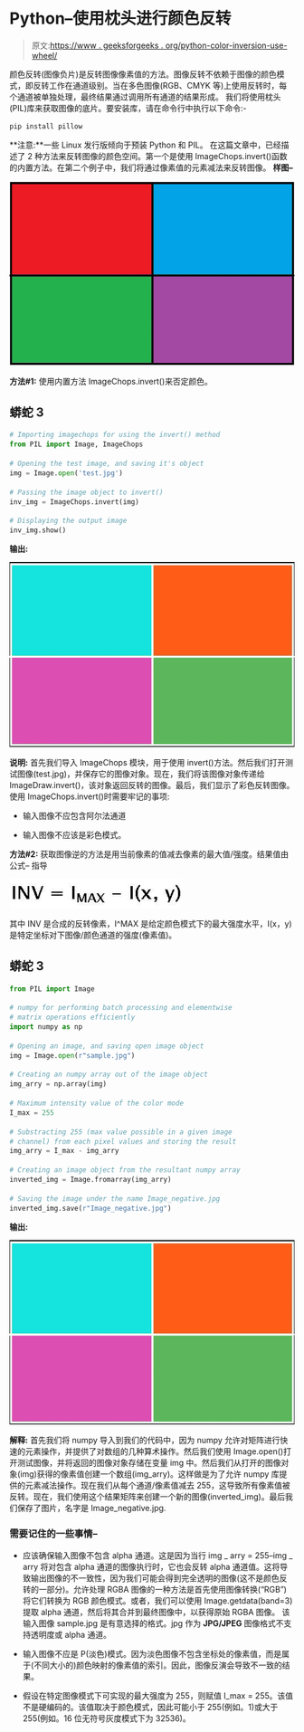 # Python–使用枕头进行颜色反转

> 原文:[https://www . geeksforgeeks . org/python-color-inversion-use-wheel/](https://www.geeksforgeeks.org/python-color-inversion-using-pillow/)

颜色反转(图像负片)是反转图像像素值的方法。图像反转不依赖于图像的颜色模式，即反转工作在通道级别。当在多色图像(RGB、CMYK 等)上使用反转时，每个通道被单独处理，最终结果通过调用所有通道的结果形成。
我们将使用枕头(PIL)库来获取图像的底片。要安装库，请在命令行中执行以下命令:-

```py
pip install pillow
```

**注意:**一些 Linux 发行版倾向于预装 Python 和 PIL。
在这篇文章中，已经描述了 2 种方法来反转图像的颜色空间。第一个是使用 ImageChops.invert()函数的内置方法。在第二个例子中，我们将通过像素值的元素减法来反转图像。
**样图–**

![Sample image](img/ca3f3d2b735178e94ed30781dcba74bb.png)

**方法#1:**
使用内置方法 ImageChops.invert()来否定颜色。

## 蟒蛇 3

```py
# Importing imagechops for using the invert() method
from PIL import Image, ImageChops

# Opening the test image, and saving it's object
img = Image.open('test.jpg')

# Passing the image object to invert() 
inv_img = ImageChops.invert(img)

# Displaying the output image
inv_img.show()
```

**输出:**

![Output image](img/f3eee74860df04ea2950c61fad08526d.png)

**说明:**
首先我们导入 ImageChops 模块，用于使用 invert()方法。然后我们打开测试图像(test.jpg)，并保存它的图像对象。现在，我们将该图像对象传递给 ImageDraw.invert()，该对象返回反转的图像。最后，我们显示了彩色反转图像。
使用 ImageChops.invert()时需要牢记的事项:

*   输入图像不应包含阿尔法通道

*   输入图像不应该是彩色模式。

**方法#2:**
获取图像逆的方法是用当前像素的值减去像素的最大值/强度。结果值由公式–
指导

![formualt for inverting an image](img/e59ee17be87a00c4288f564831845737.png)

其中 INV 是合成的反转像素，I^MAX 是给定颜色模式下的最大强度水平，I(x，y)是特定坐标对下图像/颜色通道的强度(像素值)。

## 蟒蛇 3

```py
from PIL import Image

# numpy for performing batch processing and elementwise
# matrix operations efficiently
import numpy as np

# Opening an image, and saving open image object
img = Image.open(r"sample.jpg")

# Creating an numpy array out of the image object
img_arry = np.array(img)

# Maximum intensity value of the color mode
I_max = 255

# Substracting 255 (max value possible in a given image
# channel) from each pixel values and storing the result
img_arry = I_max - img_arry

# Creating an image object from the resultant numpy array
inverted_img = Image.fromarray(img_arry)

# Saving the image under the name Image_negative.jpg
inverted_img.save(r"Image_negative.jpg")
```

**输出:**

![Output image](img/f3eee74860df04ea2950c61fad08526d.png)

**解释:**
首先我们将 numpy 导入到我们的代码中，因为 numpy 允许对矩阵进行快速的元素操作，并提供了对数组的几种算术操作。然后我们使用 Image.open()打开测试图像，并将返回的图像对象存储在变量 img 中。然后我们从打开的图像对象(img)获得的像素值创建一个数组(img_arry)。这样做是为了允许 numpy 库提供的元素减法操作。现在我们从每个通道/像素值减去 255，这导致所有像素值被反转。现在，我们使用这个结果矩阵来创建一个新的图像(inverted_img)。最后我们保存了图片，名字是 Image_negative.jpg.

### 需要记住的一些事情–

*   应该确保输入图像不包含 alpha 通道。这是因为当行 img _ arry = 255–img _ arry 将对包含 alpha 通道的图像执行时，它也会反转 alpha 通道值。这将导致输出图像的不一致性，因为我们可能会得到完全透明的图像(这不是颜色反转的一部分)。允许处理 RGBA 图像的一种方法是首先使用图像转换(“RGB”)将它们转换为 RGB 颜色模式。或者，我们可以使用 Image.getdata(band=3)提取 alpha 通道，然后将其合并到最终图像中，以获得原始 RGBA 图像。
    该输入图像 sample.jpg 是有意选择的格式。jpg 作为 **JPG/JPEG** 图像格式不支持透明度或 alpha 通道。

*   输入图像不应是 P(淡色)模式。因为淡色图像不包含坐标处的像素值，而是属于(不同大小的)颜色映射的像素值的索引。因此，图像反演会导致不一致的结果。

*   假设在特定图像模式下可实现的最大强度为 255，则赋值 I_max = 255。该值不是硬编码的。该值取决于颜色模式，因此可能小于 255(例如。1)或大于 255(例如。16 位无符号灰度模式下为 32536)。